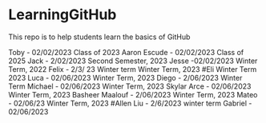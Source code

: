 # LearningGitHub
This repo is to help students learn the basics of GitHub

Toby - 02/02/2023
Class of 2023
Aaron Escude - 02/02/2023
Class of 2025
Jack - 2/02/2023
Second Semester, 2023 
Jesse -02/02/2023
Winter Term, 2022
Felix - 2/3/ 23 
Winter term
Winter Term, 2023
#Eli Winter Term 2023
Luca  - 02/06/2023 Winter Term, 2023
Diego - 2/06/2023 Winter Term
Michael - 02/06/2023 Winter Term, 2023
Skylar Arce - 02/06/2023 Winter Term, 2023
Basheer Maalouf - 2/06/2023 
Winter Term, 2023
Mateo - 02/06/23 Winter Term, 2023
#Allen Liu - 2/6/2023 winter term
Gabriel - 02/06/2023 


